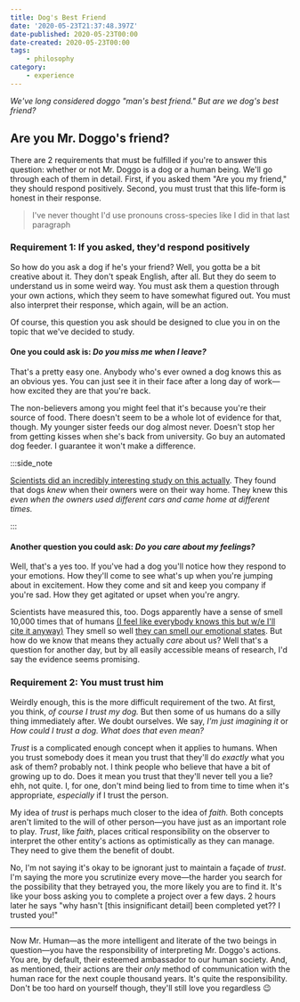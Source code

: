 ```yaml
---
title: Dog's Best Friend
date: '2020-05-23T21:37:48.397Z'
date-published: 2020-05-23T00:00
date-created: 2020-05-23T00:00
tags:
	- philosophy
category:
	- experience
---
```


*We've long considered doggo "man's best friend." But are we dog's best friend?*

## Are you Mr. Doggo's friend?

There are 2 requirements that must be fulfilled if you're to answer this question: whether or not Mr. Doggo is a dog or a human being. We'll go through each of them in detail. First, if you asked them "Are you my friend," they should respond positively. Second, you must trust that this life-form is honest in their response. 

> I've never thought I'd use pronouns cross-species like I did in that last paragraph

### Requirement 1: If you asked, they'd respond positively

So how do you ask a dog if he's your friend? Well, you gotta be a bit creative about it. They don't speak English, after all. But they do seem to understand us in some weird way. You must ask them a question through your own actions, which they seem to have somewhat figured out. You must also interpret their response, which again, will be an action.

Of course, this question you ask should be designed to clue you in on the topic that we've decided to study.

#### One you could ask is: *Do you miss me when I leave?* 

That's a pretty easy one. Anybody who's ever owned a dog knows this as an obvious yes. You can just see it in their face after a long day of work&mdash;how excited they are that you're back.

The non-believers among you might feel that it's because you're their source of food. There doesn't seem to be a whole lot of evidence for that, though. My younger sister feeds our dog almost never. Doesn't stop her from getting kisses when she's back from university. Go buy an automated dog feeder. I guarantee it won't make a difference.

:::side_note

[Scientists did an incredibly interesting study on this actually](https://www.youtube.com/watch?v=9QsPWitQovM). They found that dogs *knew* when their owners were on their way home. They knew this *even when the owners used different cars and came home at different times.*

:::

#### Another question you could ask: *Do you care about my feelings?*

Well, that's a yes too. If you've had a dog you'll notice how they respond to your emotions. How they'll come to see what's up when you're jumping about in excitement. How they come and sit and keep you company if you're sad. How they get agitated or upset when you're angry.

Scientists have measured this, too. Dogs apparently have a sense of smell 10,000 times that of humans [(I feel like everybody knows this but w/e I'll cite it anyway)](https://www.pbs.org/wgbh/nova/article/dogs-sense-of-smell/) They smell so well [they can smell our emotional states](https://www.psychologytoday.com/us/blog/canine-corner/201710/dogs-smell-your-emotional-state-and-it-affects-their-mood). But how do we know that means they actually *care* about us? Well that's a question for another day, but by all easily accessible means of research, I'd say the evidence seems promising.

### Requirement 2: You must trust him

Weirdly enough, this is the more difficult requirement of the two. At first, you think, *of course I trust my dog.* But then some of us humans do a silly thing immediately after. We doubt ourselves. We say, *I'm just imagining it* or *How could I trust a dog. What does that even mean?* 

*Trust* is a complicated enough concept when it applies to humans. When you trust somebody does it mean you trust that they'll do *exactly* what you ask of them? probably not. I think people who believe that have a bit of growing up to do. Does it mean you trust that they'll never tell you a lie? ehh, not quite. I, for one, don't mind being lied to from time to time when it's appropriate, *especially* if I trust the person. 

My idea of *trust* is perhaps much closer to the idea of *faith.* Both concepts aren't limited to the will of other person&mdash;you have just as an important role to play. *Trust*, like *faith*, places critical responsibility on the observer to interpret the other entity's actions as optimistically as they can manage. They need to give them the benefit of doubt. 

No, I'm not saying it's okay to be ignorant just to maintain a façade of *trust*. I'm saying the more you scrutinize every move&mdash;the harder you search for the possibility that they betrayed you, the more likely you are to find it. It's like your boss asking you to complete a project over a few days. 2 hours later he says "why hasn't [this insignificant detail] been completed yet?? I trusted you!"

---

Now Mr. Human&mdash;as the more intelligent and literate of the two beings in question&mdash;you have the responsibility of interpreting Mr. Doggo's actions. You are, by default, their esteemed ambassador to our human society. And, as mentioned, their actions are their *only* method of communication with the human race for the next couple thousand years. It's quite the responsibility. Don't be too hard on yourself though, they'll still love you regardless 😉





